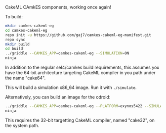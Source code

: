 CakeML CAmkES components, working once again!

To build:
```sh
mkdir camkes-cakeml-eg
cd camkes-cakeml-eg
repo init -u https://github.com/gaj7/camkes-cakeml-eg-manifest.git
repo sync
mkdir build
cd build
../griddle --CAMKES_APP=camkes-cakeml-eg --SIMULATION=ON
ninja
```

In addition to the regular sel4/camkes build requirements, this assumes you have the 64-bit architecture targeting CakeML compiler in you path under the name "cake64".

This will build a simulation x86_64 image. Run it with `./simulate`.

Alternatively, you can build an image for the odroid:
```sh
../griddle --CAMKES_APP=camkes-cakeml-eg --PLATFORM=exynos5422 --SIMULATION=OFF
ninja
```

This requires the 32-bit targetting CakeML compiler, named "cake32", on the system path.
